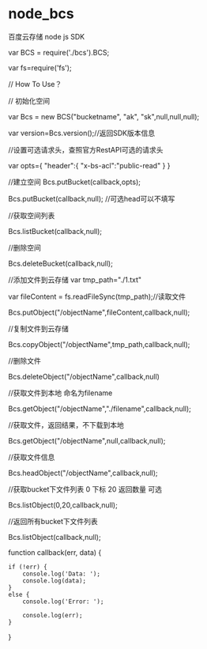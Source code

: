 node_bcs
========

百度云存储 node js SDK


var BCS = require('./bcs').BCS;

var fs=require('fs');

// How To Use？

// 初始化空间



var Bcs = new BCS("bucketname", "ak", "sk",null,null,null);

var version=Bcs.version();//返回SDK版本信息


//设置可选请求头，查照官方RestAPI可选的请求头

var opts={
    "header":{
      "x-bs-acl":"public-read"
    }
}

//建立空间
Bcs.putBucket(callback,opts);

Bcs.putBucket(callback,null);   //可选head可以不填写




//获取空间列表

Bcs.listBucket(callback,null);




//删除空间

Bcs.deleteBucket(callback,null);




//添加文件到云存储
var tmp_path="./1.txt"

var fileContent = fs.readFileSync(tmp_path);//读取文件

Bcs.putObject("/objectName",fileContent,callback,null);



//复制文件到云存储

Bcs.copyObject("/objectName",tmp_path,callback,null);



//删除文件

Bcs.deleteObject("/objectName",callback,null)



//获取文件到本地 命名为filename

Bcs.getObject("/objectName","./filename",callback,null);



//获取文件，返回结果，不下载到本地

Bcs.getObject("/objectName",null,callback,null);




//获取文件信息

Bcs.headObject("/objectName",callback,null);




//获取bucket下文件列表 0 下标  20 返回数量 可选

Bcs.listObject(0,20,callback,null);





//返回所有bucket下文件列表

Bcs.listObject(callback,null);





function callback(err, data) {

    if (!err) {
        console.log('Data: ');
        console.log(data);
    }
    else {
        console.log('Error: ');
        
        console.log(err);
    }
    
}


